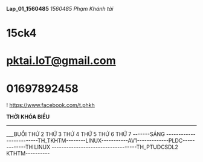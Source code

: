 __Lap_01_1560485__
_1560485_
_Phạm Khánh tài_
# 15ck4
# pktai.IoT@gmail.com
# 01697892458
! https://www.facebook.com/t.phkh

__THỜI KHÓA BIỂU__
______________________________________________________________________________________________________________
___BUỔI         THỨ 2           THỨ 3           THỨ 4         THỨ 5         THỨ 6       THỨ 7
-------SÁNG -------------------------TH_TKHTM--------LINUX-----------AV1-------------PLDC-------------TH LINUX
-----------------------------------TH_PTUDCSDL2         KTHTM----------
